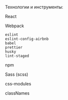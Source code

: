 Технологии и инструменты:

React

Webpack

    eslint
    eslint-config-airbnb
    babel
    prettier
    husky
    lint-staged
npm

Sass (scss)

css-modules

classNames